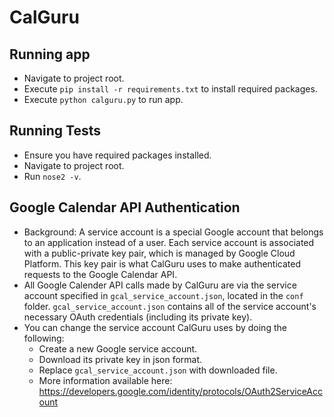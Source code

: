# CalGuru

## Running app
* Navigate to project root.
* Execute `pip install -r requirements.txt` to install required packages.
* Execute `python calguru.py` to run app.

## Running Tests
* Ensure you have required packages installed.
* Navigate to project root.
* Run `nose2 -v`.

## Google Calendar API Authentication
* Background: A service account is a special Google account that belongs to an
    application instead of a user. Each service account is associated with a
    public-private key pair, which is managed by Google Cloud Platform. This key
    pair is what CalGuru uses to make authenticated requests to the Google
    Calendar API.
* All Google Calender API calls made by CalGuru are via the service account
specified in `gcal_service_account.json`, located in the `conf` folder.
`gcal_service_account.json` contains all of the service account's necessary
OAuth credentials (including its private key).
* You can change the service account CalGuru uses by doing the following:
    * Create a new Google service account.
    * Download its private key in json format.
    * Replace `gcal_service_account.json` with downloaded file.
    * More information available here: https://developers.google.com/identity/protocols/OAuth2ServiceAccount
